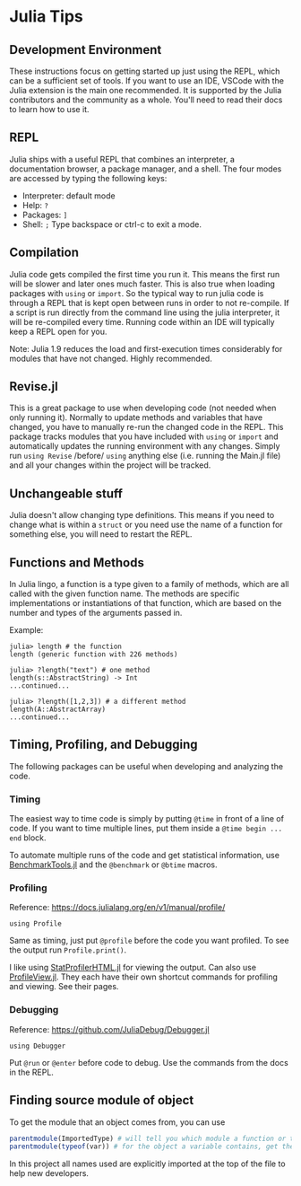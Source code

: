 # Julia Tips

## Development Environment

These instructions focus on getting started up just using the REPL, which can be a sufficient set of tools. If you want to use an IDE, VSCode with the Julia extension is the main one recommended. It is supported by the Julia contributors and the community as a whole. You'll need to read their docs to learn how to use it.

## REPL

Julia ships with a useful REPL that combines an interpreter, a documentation browser, a package manager, and a shell. The four modes are accessed by typing the following keys:
- Interpreter: default mode
- Help: `?`
- Packages: `]`
- Shell: `;`
Type backspace or ctrl-c to exit a mode.

## Compilation

Julia code gets compiled the first time you run it. This means the first run will be slower and later ones much faster. This is also true when loading packages with `using` or `import`. So the typical way to run julia code is through a REPL that is kept open between runs in order to not re-compile. If a script is run directly from the command line using the julia interpreter, it will be re-compiled every time. Running code within an IDE will typically keep a REPL open for you.

Note: Julia 1.9 reduces the load and first-execution times considerably for modules that have not changed. Highly recommended.

## Revise.jl

This is a great package to use when developing code (not needed when only running it). Normally to update methods and variables that have changed, you have to manually re-run the changed code in the REPL. This package tracks modules that you have included with `using` or `import` and automatically updates the running environment with any changes. Simply run `using Revise` /before/ `using` anything else (i.e. running the Main.jl file) and all your changes within the project will be tracked.

## Unchangeable stuff

Julia doesn't allow changing type definitions. This means if you need to change what is within a `struct` or you need use the name of a function for something else, you will need to restart the REPL.

## Functions and Methods

In Julia lingo, a function is a type given to a family of methods, which are all called with the given function name. The methods are specific implementations or instantiations of that function, which are based on the number and types of the arguments passed in.

Example:
```
julia> length # the function
length (generic function with 226 methods)

julia> ?length("text") # one method
length(s::AbstractString) -> Int
...continued...

julia> ?length([1,2,3]) # a different method
length(A::AbstractArray)
...continued...
```

## Timing, Profiling, and Debugging

The following packages can be useful when developing and analyzing the code.

### Timing

The easiest way to time code is simply by putting `@time` in front of a line of code. If you want to time multiple lines, put them inside a `@time begin ... end` block.

To automate multiple runs of the code and get statistical information, use [BenchmarkTools.jl](https://github.com/JuliaCI/BenchmarkTools.jl) and the `@benchmark` or `@btime` macros.

### Profiling

Reference: https://docs.julialang.org/en/v1/manual/profile/

`using Profile`

Same as timing, just put `@profile` before the code you want profiled. To see the output run `Profile.print()`.

I like using [StatProfilerHTML.jl](https://github.com/tkluck/StatProfilerHTML.jl) for viewing the output. Can also use [ProfileView.jl](https://github.com/timholy/ProfileView.jl). They each have their own shortcut commands for profiling and viewing. See their pages.

### Debugging

Reference: https://github.com/JuliaDebug/Debugger.jl

`using Debugger`

Put `@run` or `@enter` before code to debug. Use the commands from the docs in the REPL.

## Finding source module of object

To get the module that an object comes from, you can use
```julia
parentmodule(ImportedType) # will tell you which module a function or type comes from
parentmodule(typeof(var)) # for the object a variable contains, get the type first
```

In this project all names used are explicitly imported at the top of the file to help new developers.
